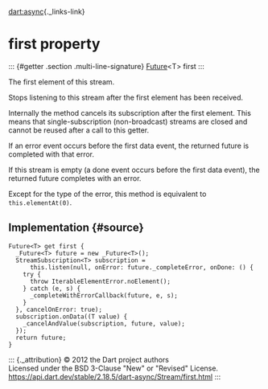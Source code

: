 [dart:async](../../dart-async/dart-async-library){._links-link}

first property
==============

::: {#getter .section .multi-line-signature}
[Future](../future-class)\<T\> first
:::

The first element of this stream.

Stops listening to this stream after the first element has been
received.

Internally the method cancels its subscription after the first element.
This means that single-subscription (non-broadcast) streams are closed
and cannot be reused after a call to this getter.

If an error event occurs before the first data event, the returned
future is completed with that error.

If this stream is empty (a done event occurs before the first data
event), the returned future completes with an error.

Except for the type of the error, this method is equivalent to
`this.elementAt(0)`.

Implementation {#source}
--------------

``` {.language-dart data-language="dart"}
Future<T> get first {
  _Future<T> future = new _Future<T>();
  StreamSubscription<T> subscription =
      this.listen(null, onError: future._completeError, onDone: () {
    try {
      throw IterableElementError.noElement();
    } catch (e, s) {
      _completeWithErrorCallback(future, e, s);
    }
  }, cancelOnError: true);
  subscription.onData((T value) {
    _cancelAndValue(subscription, future, value);
  });
  return future;
}
```

::: {._attribution}
© 2012 the Dart project authors\
Licensed under the BSD 3-Clause \"New\" or \"Revised\" License.\
<https://api.dart.dev/stable/2.18.5/dart-async/Stream/first.html>
:::
